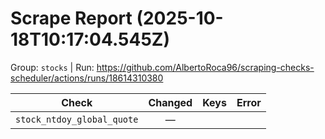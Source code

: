 # Scrape Report (2025-10-18T10:17:04.545Z)

Group: `stocks`  |  Run: https://github.com/AlbertoRoca96/scraping-checks-scheduler/actions/runs/18614310380

| Check | Changed | Keys | Error |
|---|:---:|:--|:--|
| `stock_ntdoy_global_quote` | — |  |  |
